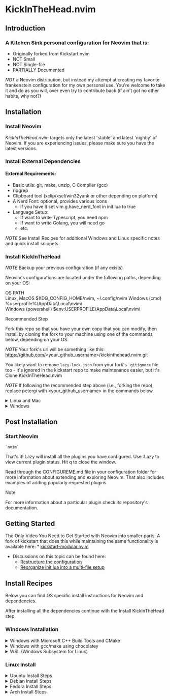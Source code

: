 # KickInTheHead.nvim

## Introduction

### A Kitchen Sink personal configuration for Neovim that is:

- Originally forked from Kickstart.nvim
- NOT Small
- NOT Single-file
- PARTIALLY Documented

*NOT* a Neovim distribution, but instead my attempt at creating my favorite frankenstein configuration for my own personal use. 
You're welcome to take it and do as you will, over even try to contribute back (if ain't got no other habits, why not?)

## Installation

### Install Neovim

*KickInTheHead.nvim* targets only the latest
'stable' and latest
'nightly' of Neovim.
If you are experiencing issues, please make sure you have the latest versions.

### Install External Dependencies

#### External Requirements:

- Basic utils: git, make, unzip, C Compiler (gcc)
- ripgrep
- Clipboard tool (xclip/xsel/win32yank or other depending on platform)
- A Nerd Font: optional, provides various icons
  - if you have it set vim.g.have_nerd_font in init.lua to true
- Language Setup:
  - If want to write Typescript, you need npm
  - If want to write Golang, you will need go
  - etc.

*NOTE*
See Install Recipes for additional Windows and Linux specific notes
and quick install snippets

### Install KickInTheHead

*NOTE*
Backup your previous configuration (if any exists)

Neovim's configurations are located under the following paths, depending on your OS:

  OS                  	PATH                                 
  Linux, MacOS        	$XDG_CONFIG_HOME/nvim, ~/.config/nvim
  Windows (cmd)       	%userprofile%\AppData\Local\nvim\    
  Windows (powershell)	$env:USERPROFILE\AppData\Local\nvim\ 

Recommended Step

Fork this repo
so that you have your own copy that you can modify, then install by cloning the
fork to your machine using one of the commands below, depending on your OS.

*NOTE*
Your fork's url will be something like this:
https://github.com/<your_github_username>/kickinthehead.nvim.git

You likely want to remove `lazy-lock.json` from your fork's `.gitignore` file
too - it's ignored in the kickstart repo to make maintenance easier, but it's
Clone KickInTheHead.nvim

*NOTE*
If following the recommended step above (i.e., forking the repo), replace
petergi with <your_github_username> in the commands below

<details><summary> Linux and Mac </summary>

    git clone https://github.com/petergi/KickInTheHead.nvim.git "${XDG_CONFIG_HOME:-$HOME/.config}"/nvim

</details>

<details><summary> Windows </summary>

If you're using cmd.exe:

    git clone https://github.com/petergi/KickInTheHead.nvim.git %userprofile%\AppData\Local\nvim\

If you're using powershell.exe

    git clone https://github.com/petergi/KickInTheHead.nvim.git $env:USERPROFILE\AppData\Local\nvim\

</details>

## Post Installation

### Start Neovim

    `nvim`

That's it! Lazy will install all the plugins you have configured. Use :Lazy to view
current plugin status. Hit q to close the window.

Read through the CONFIGUREME.md file in your configuration folder for more
information about extending and exploring Neovim. That also includes
examples of adding popularly requested plugins.

> [!NOTE]
> For more information about a particular plugin check its repository's documentation.


## Getting Started

The Only Video You Need to Get Started with Neovim
    into smaller parts. A fork of kickstart that does this while maintaining the
    same functionality is available here:
    * [kickstart-modular.nvim](https://github.com/dam9000/kickstart-modular.nvim)
  * Discussions on this topic can be found here:
    * [Restructure the configuration](https://github.com/nvim-lua/kickstart.nvim/issues/218)
    * [Reorganize init.lua into a multi-file setup](https://github.com/nvim-lua/kickstart.nvim/pull/473)

## Install Recipes

Below you can find OS specific install instructions for Neovim and dependencies.

After installing all the dependencies continue with the Install KickInTheHead step.

### Windows Installation

<details><summary>Windows with Microsoft C++ Build Tools and CMake</summary>
Installation may require installing build tools and updating the run command for `telescope-fzf-native`

See telescope-fzf-native documentation for more details

This requires:

- Install CMake and the Microsoft C++ Build Tools on Windows

    {'nvim-telescope/telescope-fzf-native.nvim', build = 'cmake -S. -Bbuild -DCMAKE_BUILD_TYPE=Release && cmake --build build --config Release && cmake --install build --prefix build' }

</details>

<details><summary>Windows with gcc/make using chocolatey</summary>
Alternatively, one can install gcc and make which don't require changing the config,
the easiest way is to use choco:

1. install chocolatey
either follow the instructions on the page or use winget,
run in cmd as admin:

    winget install --accept-source-agreements chocolatey.chocolatey

2. install all requirements using choco, exit previous cmd and
  open a new one so that choco path is set, and run in cmd as admin:

    choco install -y neovim git ripgrep wget fd unzip gzip mingw make

</details>

<details><summary>WSL (Windows Subsystem for Linux)</summary>

    wsl --install
    wsl
    sudo add-apt-repository ppa:neovim-ppa/unstable -y
    sudo apt update
    sudo apt install make gcc ripgrep unzip git xclip neovim

</details>

### Linux Install

<details><summary>Ubuntu Install Steps</summary>

    sudo add-apt-repository ppa:neovim-ppa/unstable -y
    sudo apt update
    sudo apt install make gcc ripgrep unzip git xclip neovim

</details>

<details><summary>Debian Install Steps</summary>

    sudo apt update
    sudo apt install make gcc ripgrep unzip git xclip curl
    
    # Now we install nvim
    curl -LO https://github.com/neovim/neovim/releases/latest/download/nvim-linux64.tar.gz
    sudo rm -rf /opt/nvim-linux64
    sudo mkdir -p /opt/nvim-linux64
    sudo chmod a+rX /opt/nvim-linux64
    sudo tar -C /opt -xzf nvim-linux64.tar.gz
    
    # make it available in /usr/local/bin, distro installs to /usr/bin
    sudo ln -sf /opt/nvim-linux64/bin/nvim /usr/local/bin/

</details>

<details><summary>Fedora Install Steps</summary>

    sudo dnf install -y gcc make git ripgrep fd-find unzip neovim

</details>

<details><summary>Arch Install Steps</summary>

    sudo pacman -S --noconfirm --needed gcc make git ripgrep fd unzip neovim

</details>  

